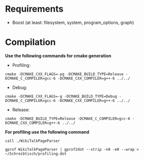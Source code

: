 # Requirements
- Boost (at least: filesystem, system, program_options, graph)

# Compilation
**Use the following commands for cmake generation**
- Profiling: 
```
cmake -DCMAKE_CXX_FLAGS=-pg -DCMAKE_BUILD_TYPE=Release -DCMAKE_C_COMPILER=gcc-6 -DCMAKE_CXX_COMPILER=g++-6 ../../

```
- Debug: 
```
cmake -DCMAKE_CXX_FLAGS=-g -DCMAKE_BUILD_TYPE=Debug -DCMAKE_C_COMPILER=gcc-6 -DCMAKE_CXX_COMPILER=g++-6 ../../
```

- Release: 
```
cmake -DCMAKE_BUILD_TYPE=Release -DCMAKE_C_COMPILER=gcc-6 -DCMAKE_CXX_COMPILER=g++-6 ../../
```

**For profiling use the following command**
```
call ./WikiTalkPageParser 
```
```
gprof WikiTalkPageParser | gprof2dot --strip -n0 -e0 --wrap > ~/Schreibtisch/profiling.dot
```
